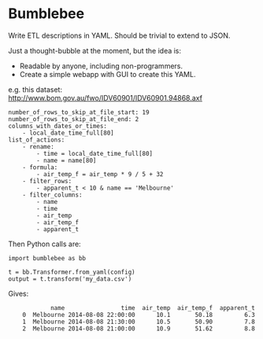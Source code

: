 Bumblebee
=========

Write ETL descriptions in YAML. Should be trivial to extend to JSON.

Just a thought-bubble at the moment, but the idea is:

* Readable by anyone, including non-programmers.
* Create a simple webapp with GUI to create this YAML.

e.g. this dataset: http://www.bom.gov.au/fwo/IDV60901/IDV60901.94868.axf

    number_of_rows_to_skip_at_file_start: 19
    number_of_rows_to_skip_at_file_end: 2
    columns_with_dates_or_times:
        - local_date_time_full[80]
    list_of_actions:
        - rename:
            - time = local_date_time_full[80]
            - name = name[80]
        - formula:
            - air_temp_f = air_temp * 9 / 5 + 32
        - filter_rows:
            - apparent_t < 10 & name == 'Melbourne'
        - filter_columns:
            - name
            - time
            - air_temp
            - air_temp_f
            - apparent_t

Then Python calls are:

    import bumblebee as bb

    t = bb.Transformer.from_yaml(config)
    output = t.transform('my_data.csv')

Gives:

                name                time  air_temp  air_temp_f  apparent_t
        0  Melbourne 2014-08-08 22:00:00      10.1       50.18         6.3
        1  Melbourne 2014-08-08 21:30:00      10.5       50.90         7.8
        2  Melbourne 2014-08-08 21:00:00      10.9       51.62         8.8
